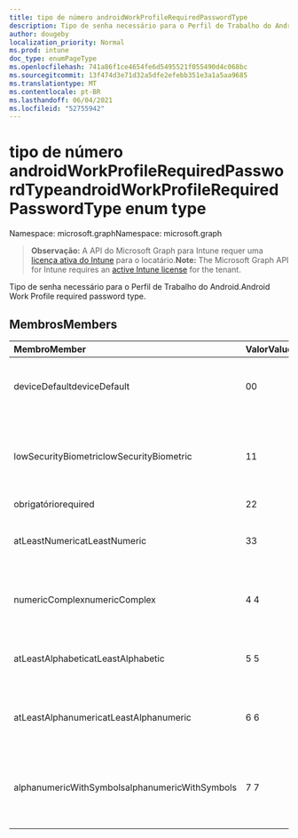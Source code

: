 ```yaml
---
title: tipo de número androidWorkProfileRequiredPasswordType
description: Tipo de senha necessário para o Perfil de Trabalho do Android.
author: dougeby
localization_priority: Normal
ms.prod: intune
doc_type: enumPageType
ms.openlocfilehash: 741a86f1ce4654fe6d5495521f055490d4c068bc
ms.sourcegitcommit: 13f474d3e71d32a5dfe2efebb351e3a1a5aa9685
ms.translationtype: MT
ms.contentlocale: pt-BR
ms.lasthandoff: 06/04/2021
ms.locfileid: "52755942"
---
```

# <a name="androidworkprofilerequiredpasswordtype-enum-type"></a><span data-ttu-id="c445e-103">tipo de número androidWorkProfileRequiredPasswordType</span><span class="sxs-lookup"><span data-stu-id="c445e-103">androidWorkProfileRequiredPasswordType enum type</span></span>

<span data-ttu-id="c445e-104">Namespace: microsoft.graph</span><span class="sxs-lookup"><span data-stu-id="c445e-104">Namespace: microsoft.graph</span></span>

> <span data-ttu-id="c445e-105">**Observação:** A API do Microsoft Graph para Intune requer uma [licença ativa do Intune](https://go.microsoft.com/fwlink/?linkid=839381) para o locatário.</span><span class="sxs-lookup"><span data-stu-id="c445e-105">**Note:** The Microsoft Graph API for Intune requires an [active Intune license](https://go.microsoft.com/fwlink/?linkid=839381) for the tenant.</span></span>

<span data-ttu-id="c445e-106">Tipo de senha necessário para o Perfil de Trabalho do Android.</span><span class="sxs-lookup"><span data-stu-id="c445e-106">Android Work Profile required password type.</span></span>

## <a name="members"></a><span data-ttu-id="c445e-107">Membros</span><span class="sxs-lookup"><span data-stu-id="c445e-107">Members</span></span>
|<span data-ttu-id="c445e-108">Membro</span><span class="sxs-lookup"><span data-stu-id="c445e-108">Member</span></span>|<span data-ttu-id="c445e-109">Valor</span><span class="sxs-lookup"><span data-stu-id="c445e-109">Value</span></span>|<span data-ttu-id="c445e-110">Descrição</span><span class="sxs-lookup"><span data-stu-id="c445e-110">Description</span></span>|
|:---|:---|:---|
|<span data-ttu-id="c445e-111">deviceDefault</span><span class="sxs-lookup"><span data-stu-id="c445e-111">deviceDefault</span></span>|<span data-ttu-id="c445e-112">0</span><span class="sxs-lookup"><span data-stu-id="c445e-112">0</span></span>|<span data-ttu-id="c445e-113">Valor padrão do dispositivo, sem intenção.</span><span class="sxs-lookup"><span data-stu-id="c445e-113">Device default value, no intent.</span></span>|
|<span data-ttu-id="c445e-114">lowSecurityBiometric</span><span class="sxs-lookup"><span data-stu-id="c445e-114">lowSecurityBiometric</span></span>|<span data-ttu-id="c445e-115">1</span><span class="sxs-lookup"><span data-stu-id="c445e-115">1</span></span>|<span data-ttu-id="c445e-116">Senha de baixa biometria baseada em segurança necessária.</span><span class="sxs-lookup"><span data-stu-id="c445e-116">Low security biometrics based password required.</span></span>|
|<span data-ttu-id="c445e-117">obrigatório</span><span class="sxs-lookup"><span data-stu-id="c445e-117">required</span></span>|<span data-ttu-id="c445e-118">2</span><span class="sxs-lookup"><span data-stu-id="c445e-118">2</span></span>|<span data-ttu-id="c445e-119">Obrigatório.</span><span class="sxs-lookup"><span data-stu-id="c445e-119">Required.</span></span>|
|<span data-ttu-id="c445e-120">atLeastNumeric</span><span class="sxs-lookup"><span data-stu-id="c445e-120">atLeastNumeric</span></span>|<span data-ttu-id="c445e-121">3</span><span class="sxs-lookup"><span data-stu-id="c445e-121">3</span></span>|<span data-ttu-id="c445e-122">Pelo menos senha numérica necessária.</span><span class="sxs-lookup"><span data-stu-id="c445e-122">At least numeric password required.</span></span>|
|<span data-ttu-id="c445e-123">numericComplex</span><span class="sxs-lookup"><span data-stu-id="c445e-123">numericComplex</span></span>|<span data-ttu-id="c445e-124">4 </span><span class="sxs-lookup"><span data-stu-id="c445e-124">4</span></span>|<span data-ttu-id="c445e-125">Senha complexa numérica necessária.</span><span class="sxs-lookup"><span data-stu-id="c445e-125">Numeric complex password required.</span></span>|
|<span data-ttu-id="c445e-126">atLeastAlphabetic</span><span class="sxs-lookup"><span data-stu-id="c445e-126">atLeastAlphabetic</span></span>|<span data-ttu-id="c445e-127">5 </span><span class="sxs-lookup"><span data-stu-id="c445e-127">5</span></span>|<span data-ttu-id="c445e-128">Pelo menos senha alfabética necessária.</span><span class="sxs-lookup"><span data-stu-id="c445e-128">At least alphabetic password required.</span></span>|
|<span data-ttu-id="c445e-129">atLeastAlphanumeric</span><span class="sxs-lookup"><span data-stu-id="c445e-129">atLeastAlphanumeric</span></span>|<span data-ttu-id="c445e-130">6 </span><span class="sxs-lookup"><span data-stu-id="c445e-130">6</span></span>|<span data-ttu-id="c445e-131">Pelo menos senha alfanumérica necessária.</span><span class="sxs-lookup"><span data-stu-id="c445e-131">At least alphanumeric password required.</span></span>|
|<span data-ttu-id="c445e-132">alphanumericWithSymbols</span><span class="sxs-lookup"><span data-stu-id="c445e-132">alphanumericWithSymbols</span></span>|<span data-ttu-id="c445e-133">7 </span><span class="sxs-lookup"><span data-stu-id="c445e-133">7</span></span>|<span data-ttu-id="c445e-134">Pelo menos alfanumérico com símbolos de senha necessário.</span><span class="sxs-lookup"><span data-stu-id="c445e-134">At least alphanumeric with symbols password required.</span></span>|




